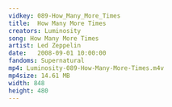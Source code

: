 ```yaml
---
vidkey: 089-How_Many_More_Times
title:  How Many More Times
creators: Luminosity
song: How Many More Times
artist: Led Zeppelin
date:   2008-09-01 10:00:00
fandoms: Supernatural
mp4: Luminosity-089-How-Many-More-Times.m4v
mp4size: 14.61 MB
width: 848
height: 480
---
```



  